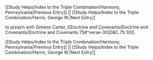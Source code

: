 [[Study Helps/Index to the Triple Combination/Harmony, Pennsylvania|Previous Entry]]  ||  [[Study Helps/Index to the Triple Combination/Harris, George W.|Next Entry]]

 to preach with Simeon Carter, [[Doctrine and Covenants/Doctrine and Covenants/Doctrine and Covenants 75#^verse-30|D&C 75:30]].

[[Study Helps/Index to the Triple Combination/Harmony, Pennsylvania|Previous Entry]]  ||  [[Study Helps/Index to the Triple Combination/Harris, George W.|Next Entry]]